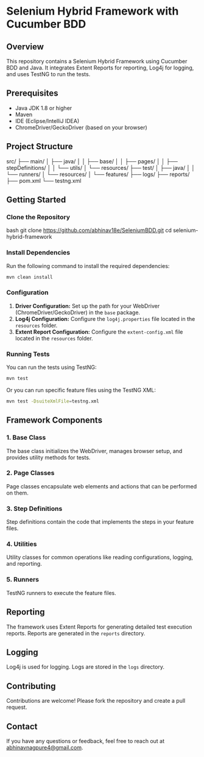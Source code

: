 
# Selenium Hybrid Framework with Cucumber BDD

## Overview

This repository contains a Selenium Hybrid Framework using Cucumber BDD and Java. It integrates Extent Reports for reporting, Log4j for logging, and uses TestNG to run the tests.

## Prerequisites

- Java JDK 1.8 or higher
- Maven
- IDE (Eclipse/IntelliJ IDEA)
- ChromeDriver/GeckoDriver (based on your browser)

## Project Structure

src/
├── main/
│   ├── java/
│   │   ├── base/
│   │   ├── pages/
│   │   ├── stepDefinitions/
│   │   └── utils/
│   └── resources/
├── test/
│   ├── java/
│   │   └── runners/
│   └── resources/
│       └── features/
├── logs/
├── reports/
├── pom.xml
└── testng.xml


## Getting Started

### Clone the Repository

bash
git clone https://github.com/abhinav18e/SeleniumBDD.git
cd selenium-hybrid-framework


### Install Dependencies

Run the following command to install the required dependencies:

```bash
mvn clean install
```

### Configuration

1. **Driver Configuration:** Set up the path for your WebDriver (ChromeDriver/GeckoDriver) in the `base` package.
2. **Log4j Configuration:** Configure the `log4j.properties` file located in the `resources` folder.
3. **Extent Report Configuration:** Configure the `extent-config.xml` file located in the `resources` folder.

### Running Tests

You can run the tests using TestNG:

```bash
mvn test
```

Or you can run specific feature files using the TestNG XML:

```bash
mvn test -DsuiteXmlFile=testng.xml
```

## Framework Components

### 1. Base Class

The base class initializes the WebDriver, manages browser setup, and provides utility methods for tests.

### 2. Page Classes

Page classes encapsulate web elements and actions that can be performed on them.

### 3. Step Definitions

Step definitions contain the code that implements the steps in your feature files.

### 4. Utilities

Utility classes for common operations like reading configurations, logging, and reporting.

### 5. Runners

TestNG runners to execute the feature files.

## Reporting

The framework uses Extent Reports for generating detailed test execution reports. Reports are generated in the `reports` directory.

## Logging

Log4j is used for logging. Logs are stored in the `logs` directory.

## Contributing

Contributions are welcome! Please fork the repository and create a pull request.

## Contact

If you have any questions or feedback, feel free to reach out at abhinavnagpure4@gmail.com.
